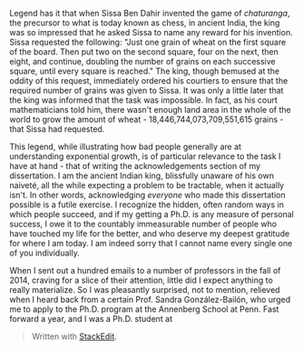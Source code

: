 
Legend has it that when Sissa Ben Dahir invented the game of *chaturanga*, the precursor to what is today known as chess, in ancient India, the king was so impressed that he asked Sissa to name any reward for his invention. Sissa requested the following: "Just one grain of wheat on the first square of the board. Then put two on the second square, four on the next, then eight, and continue, doubling the number of grains on each successive square, until every square is reached." The king, though bemused at the oddity of this request, immediately ordered his courtiers to ensure that the required number of grains was given to Sissa. It was only a little later that the king was informed that the task was impossible. In fact, as his court mathematicians told him, there wasn't enough land area in the whole of the world to grow the amount of wheat - 18,446,744,073,709,551,615 grains - that Sissa had requested.

This legend, while illustrating how bad people generally are at understanding exponential growth, is of particular relevance to the task I have at hand - that of writing the acknowledgements section of my dissertation. I am the ancient Indian king, blissfully unaware of his own naiveté, all the while expecting a problem to be tractable, when it actually isn't. In other words, acknowledging *everyone* who made this dissertation possible is a futile exercise. I recognize the hidden, often random ways in which people succeed, and if my getting a Ph.D. is any measure of personal success, I owe it to the countably immeasurable number of people who have touched my life for the better, and who deserve my deepest gratitude for where I am today. I am indeed sorry that I cannot name every single one of you individually.

When I sent out a hundred emails to a number of professors in the fall of 2014, craving for a slice of their attention, little did I expect anything to really materialize. So I was pleasantly surprised, not to mention, relieved when I heard back from a certain Prof. Sandra González-Bailón, who urged me to apply to the Ph.D. program at the Annenberg School at Penn. Fast forward a year, and I was a Ph.D. student at






> Written with [StackEdit](https://stackedit.io/).
<!--stackedit_data:
eyJoaXN0b3J5IjpbNzk5MTM5OTI2LDczMDk5ODExNl19
-->